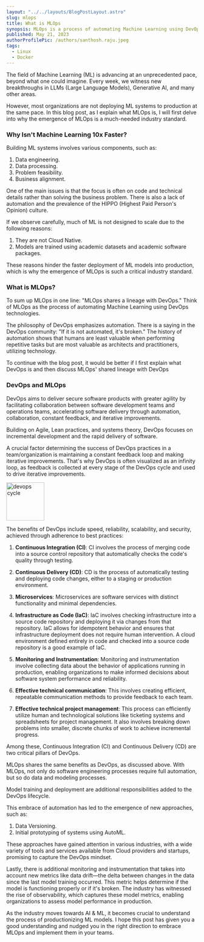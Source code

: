 ```yaml
---
layout: "../../layouts/BlogPostLayout.astro"
slug: mlops
title: What is MLOps
synopsis: MLOps is a process of automating Machine Learning using DevOps methodologies.
published: May 21, 2023
authorProfilePic: /authors/santhosh.raju.jpeg
tags:
  - Linux
  - Docker
---
```


The field of Machine Learning (ML) is advancing at an unprecedented pace, beyond what one could imagine. Every week, we witness new breakthroughs in LLMs (Large Language Models), Generative AI, and many other areas.

However, most organizations are not deploying ML systems to production at the same pace. In this blog post, as I explain what MLOps is, I will first delve into why the emergence of MLOps is a much-needed industry standard.

### Why Isn't Machine Learning 10x Faster?

Building ML systems involves various components, such as:

1. Data engineering.
2. Data processing.
3. Problem feasibility.
4. Business alignment.

One of the main issues is that the focus is often on code and technical details rather than solving the business problem. There is also a lack of automation and the prevalence of the HIPPO (Highest Paid Person's Opinion) culture.

If we observe carefully, much of ML is not designed to scale due to the following reasons:

1. They are not Cloud Native.
2. Models are trained using academic datasets and academic software packages.

These reasons hinder the faster deployment of ML models into production, which is why the emergence of MLOps is such a critical industry standard.

### What is MLOps?

To sum up MLOps in one line: "MLOps shares a lineage with DevOps." Think of MLOps as the process of automating Machine Learning using DevOps technologies.

The philosophy of DevOps emphasizes automation. There is a saying in the DevOps community: "If it is not automated, it's broken." The history of automation shows that humans are least valuable when performing repetitive tasks but are most valuable as architects and practitioners, utilizing technology.

To continue with the blog post, it would be better if I first explain what DevOps is and then discuss MLOps' shared lineage with DevOps

### DevOps and MLOps

DevOps aims to deliver secure software products with greater agility by facilitating collaboration between software development teams and operations teams, accelerating software delivery through automation, collaboration, constant feedback, and iterative improvements.

Building on Agile, Lean practices, and systems theory, DevOps focuses on incremental development and the rapid delivery of software.

A crucial factor determining the success of DevOps practices in a team/organization is maintaining a constant feedback loop and making iterative improvements. That's why DevOps is often visualized as an infinity loop, as feedback is collected at every stage of the DevOps cycle and used to drive iterative improvements.

<img src="/mlops/devops.jpg" alt="devops cycle" width="100px" height="100px" />

The benefits of DevOps include speed, reliability, scalability, and security, achieved through adherence to best practices:

1. **Continuous Integration (CI)**: CI involves the process of merging code into a source control repository that automatically checks the code's quality through testing.

2. **Continuous Delivery (CD)**: CD is the process of automatically testing and deploying code changes, either to a staging or production environment.

3. **Microservices**: Microservices are software services with distinct functionality and minimal dependencies.

4. **Infrastructure as Code (IaC)**: IaC involves checking infrastructure into a source code repository and deploying it via changes from that repository. IaC allows for idempotent behavior and ensures that infrastructure deployment does not require human intervention. A cloud environment defined entirely in code and checked into a source code repository is a good example of IaC.

5. **Monitoring and Instrumentation**: Monitoring and instrumentation involve collecting data about the behavior of applications running in production, enabling organizations to make informed decisions about software system performance and reliability.

6. **Effective technical communication**: This involves creating efficient, repeatable communication methods to provide feedback to each team.

7. **Effective technical project management**: This process can efficiently utilize human and technological solutions like ticketing systems and spreadsheets for project management. It also involves breaking down problems into smaller, discrete chunks of work to achieve incremental progress.

Among these, Continuous Integration (CI) and Continuous Delivery (CD) are two critical pillars of DevOps.

MLOps shares the same benefits as DevOps, as discussed above. With MLOps, not only do software engineering processes require full automation, but so do data and modeling processes.

Model training and deployment are additional responsibilities added to the DevOps lifecycle.

This embrace of automation has led to the emergence of new approaches, such as:

1. Data Versioning.
2. Initial prototyping of systems using AutoML.

These approaches have gained attention in various industries, with a wide variety of tools and services available from Cloud providers and startups, promising to capture the DevOps mindset.

Lastly, there is additional monitoring and instrumentation that takes into account new metrics like data drift—the delta between changes in the data since the last model training occurred. This metric helps determine if the model is functioning properly or if it's broken. The industry has witnessed the rise of observability, which captures these model metrics, enabling organizations to assess model performance in production.

As the industry moves towards AI & ML, it becomes crucial to understand the process of productionizing ML models. I hope this post has given you a good understanding and nudged you in the right direction to embrace MLOps and implement them in your teams.
